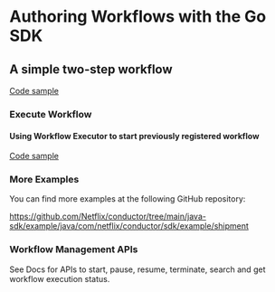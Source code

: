 # Authoring Workflows with the Go SDK

## A simple two-step workflow
[Code sample](https://github.com/conductor-sdk/java-sdk-examples/blob/main/src/main/java/io/orkes/samples/quickstart/WorkflowManagement.java#L83-L92)

### Execute Workflow

#### Using Workflow Executor to start previously registered workflow
[Code sample](https://github.com/conductor-sdk/java-sdk-examples/blob/main/src/main/java/io/orkes/samples/quickstart/WorkflowManagement.java#L77-L81)

### More Examples
You can find more examples at the following GitHub repository:

https://github.com/Netflix/conductor/tree/main/java-sdk/example/java/com/netflix/conductor/sdk/example/shipment

### Workflow Management APIs
<!-- TODO -->
<!-- Generate javadocs and add workflowExecutor link here -->
See Docs for APIs to start, pause, resume, terminate, search and get workflow execution status.
